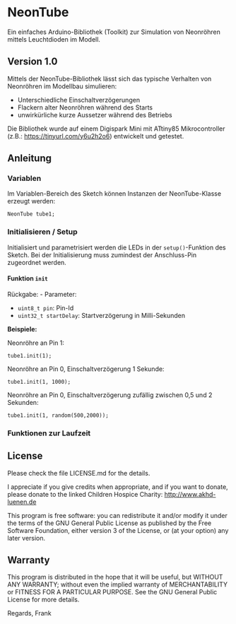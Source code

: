 # NeonTube
Ein einfaches Arduino-Bibliothek (Toolkit) zur Simulation von Neonröhren mittels Leuchtdioden im Modell.

## Version 1.0

Mittels der NeonTube-Bibliothek lässt sich das typische Verhalten von Neonröhren im Modellbau simulieren:
- Unterschiedliche Einschaltverzögerungen
- Flackern alter Neonröhren während des Starts
- unwirkürliche kurze Aussetzer während des Betriebs

Die Bibliothek wurde auf einem Digispark Mini mit ATtiny85 Mikrocontroller (z.B.: https://tinyurl.com/y6u2h2o6) 
entwickelt und getestet.

## Anleitung

### Variablen

Im Variablen-Bereich des Sketch können Instanzen der NeonTube-Klasse erzeugt werden:

    NeonTube tube1;

### Initialisieren / Setup

Initialisiert und parametrisiert werden die LEDs in der `setup()`-Funktion des Sketch. Bei der Initialisierung 
muss zumindest der Anschluss-Pin zugeordnet werden.

#### Funktion `init`

Rückgabe: -
Parameter:
- `uint8_t pin`: Pin-Id
- `uint32_t startDelay`: Startverzögerung in Milli-Sekunden

**Beispiele:**

Neonröhre an Pin 1:

    tube1.init(1);

Neonröhre an Pin 0, Einschaltverzögerung 1 Sekunde:

    tube1.init(1, 1000);

Neonröhre an Pin 0, Einschaltverzögerung zufällig zwischen 0,5 und 2 Sekunden:

    tube1.init(1, random(500,2000));


### Funktionen zur Laufzeit


## License
Please check the file LICENSE.md for the details.

I appreciate if you give credits when appropriate, and if you want to donate, please donate to the linked Children Hospice Charity: http://www.akhd-luenen.de

This program is free software: you can redistribute it and/or modify
it under the terms of the GNU General Public License as published by
the Free Software Foundation, either version 3 of the License, or
(at your option) any later version.

## Warranty
This program is distributed in the hope that it will be useful,
but WITHOUT ANY WARRANTY; without even the implied warranty of
MERCHANTABILITY or FITNESS FOR A PARTICULAR PURPOSE.  See the
GNU General Public License for more details.

Regards, Frank
